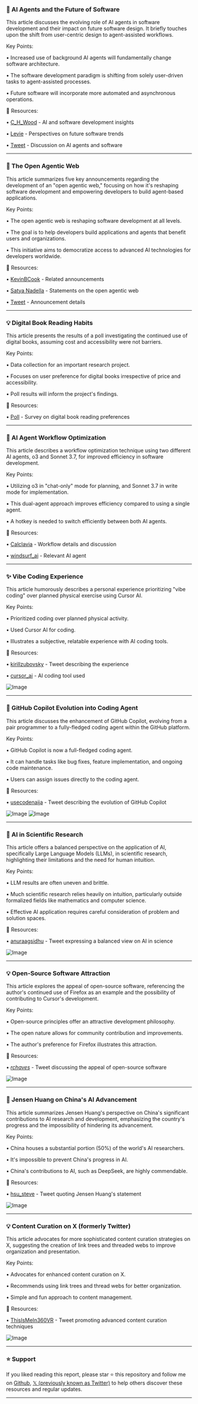 ### 🤖 AI Agents and the Future of Software

This article discusses the evolving role of AI agents in software development and their impact on future software design.  It briefly touches upon the shift from user-centric design to agent-assisted workflows.


Key Points:

• Increased use of background AI agents will fundamentally change software architecture.

• The software development paradigm is shifting from solely user-driven tasks to agent-assisted processes.

•  Future software will incorporate more automated and asynchronous operations.


🔗 Resources:

• [C_H_Wood](https://x.com/C_H_Wood) -  AI and software development insights

• [Levie](https://x.com/levie) -  Perspectives on future software trends

• [Tweet](https://x.com/levie/status/1924659941769707862) -  Discussion on AI agents and software


---

### 🚀 The Open Agentic Web

This article summarizes five key announcements regarding the development of an "open agentic web," focusing on how it's reshaping software development and empowering developers to build agent-based applications.


Key Points:

•  The open agentic web is reshaping software development at all levels.

•  The goal is to help developers build applications and agents that benefit users and organizations.

•  This initiative aims to democratize access to advanced AI technologies for developers worldwide.


🔗 Resources:

• [KevinBCook](https://x.com/KevinBCook) -  Related announcements

• [Satya Nadella](https://x.com/satyanadella) -  Statements on the open agentic web

• [Tweet](https://x.com/satyanadella/status/1924535894163554561) -  Announcement details


---

### 💡 Digital Book Reading Habits

This article presents the results of a poll investigating the continued use of digital books, assuming cost and accessibility were not barriers.


Key Points:

• Data collection for an important research project.

•  Focuses on user preference for digital books irrespective of price and accessibility.

•  Poll results will inform the project's findings.



🔗 Resources:

• [Poll](https://x.com/immasiddx/status/1924609236304314459) -  Survey on digital book reading preferences


---

### 🤖 AI Agent Workflow Optimization

This article describes a workflow optimization technique using two different AI agents, o3 and Sonnet 3.7, for improved efficiency in software development.


Key Points:

• Utilizing o3 in "chat-only" mode for planning, and Sonnet 3.7 in write mode for implementation.


•  This dual-agent approach improves efficiency compared to using a single agent.

•  A hotkey is needed to switch efficiently between both AI agents.


🔗 Resources:

• [Calclavia](https://x.com/Calclavia/status/1924637250022998453) -  Workflow details and discussion

• [windsurf_ai](https://x.com/windsurf_ai) -  Relevant AI agent


---

### ✨ Vibe Coding Experience

This article humorously describes a personal experience prioritizing "vibe coding" over planned physical exercise using Cursor AI.


Key Points:

•  Prioritized coding over planned physical activity.

•  Used Cursor AI for coding.

•  Illustrates a subjective, relatable experience with AI coding tools.


🔗 Resources:

• [kirillzubovsky](https://x.com/kirillzubovsky/status/1924635771815842032) -  Tweet describing the experience

• [cursor_ai](https://x.com/cursor_ai) -  AI coding tool used

![Image](https://pbs.twimg.com/tweet_video_thumb/GrWuCDAXsAAhdDa.jpg)


---

### 🤖 GitHub Copilot Evolution into Coding Agent

This article discusses the enhancement of GitHub Copilot, evolving from a pair programmer to a fully-fledged coding agent within the GitHub platform.


Key Points:

•  GitHub Copilot is now a full-fledged coding agent.

•  It can handle tasks like bug fixes, feature implementation, and ongoing code maintenance.

•  Users can assign issues directly to the coding agent.



🔗 Resources:

• [usecodenaija](https://x.com/usecodenaija/status/1924587175389049312) -  Tweet describing the evolution of GitHub Copilot


![Image](https://pbs.twimg.com/media/GrWB1KgWkAAM7G1?format=jpg&name=small)
![Image](https://pbs.twimg.com/amplify_video_thumb/1924531729517445122/img/5m6V4Yj3rajYXrc7?format=jpg&name=240x240)


---

### 🤖 AI in Scientific Research

This article offers a balanced perspective on the application of AI, specifically Large Language Models (LLMs), in scientific research, highlighting their limitations and the need for human intuition.


Key Points:

•  LLM results are often uneven and brittle.

•  Much scientific research relies heavily on intuition, particularly outside formalized fields like mathematics and computer science.

•  Effective AI application requires careful consideration of problem and solution spaces.


🔗 Resources:

• [anuraagsidhu](https://x.com/anuraagsidhu/status/1924586956534567244) -  Tweet expressing a balanced view on AI in science

![Image](https://pbs.twimg.com/media/GrUlewaWAAAVz5K?format=jpg&name=small)


---

### 💡 Open-Source Software Attraction

This article explores the appeal of open-source software, referencing the author's continued use of Firefox as an example and the possibility of contributing to Cursor's development.


Key Points:

•  Open-source principles offer an attractive development philosophy.

•  The open nature allows for community contribution and improvements.

•  The author's preference for Firefox illustrates this attraction.


🔗 Resources:

• [_rchaves_](https://x.com/_rchaves_/status/1924586433638977651) - Tweet discussing the appeal of open-source software


![Image](https://pbs.twimg.com/media/GrUwdFPWkAAbiVE?format=jpg&name=small)


---

### 🤖 Jensen Huang on China's AI Advancement

This article summarizes Jensen Huang's perspective on China's significant contributions to AI research and development, emphasizing the country's progress and the impossibility of hindering its advancement.

Key Points:

•  China houses a substantial portion (50%) of the world's AI researchers.

•  It's impossible to prevent China's progress in AI.

•  China's contributions to AI, such as DeepSeek, are highly commendable.


🔗 Resources:

• [hsu_steve](https://x.com/hsu_steve/status/1924569395239465064) -  Tweet quoting Jensen Huang's statement


![Image](https://pbs.twimg.com/media/GrVt9vPXsAEz0JU?format=jpg&name=small)



---

### 💡  Content Curation on X (formerly Twitter)

This article advocates for more sophisticated content curation strategies on X, suggesting the creation of link trees and threaded webs to improve organization and presentation.


Key Points:

•  Advocates for enhanced content curation on X.

•  Recommends using link trees and thread webs for better organization.

•  Simple and fun approach to content management.


🔗 Resources:

• [ThisIsMeIn360VR](https://x.com/ThisIsMeIn360VR/status/1922827928749908052) -  Tweet promoting advanced content curation techniques

![Image](https://pbs.twimg.com/media/F-cj_yWXEAA_wFv?format=jpg&name=small)


---

### ⭐️ Support

If you liked reading this report, please star ⭐️ this repository and follow me on [Github](https://github.com/Drix10), [𝕏 (previously known as Twitter)](https://x.com/DRIX_10_) to help others discover these resources and regular updates.

---